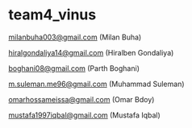 # team4_vinus

milanbuha003@gmail.com  (Milan Buha)

hiralgondaliya14@gmail.com (Hiralben Gondaliya)

boghani08@gmail.com (Parth Boghani)

m.suleman.me96@gmail.com  (Muhammad Suleman)

omarhossameissa@gmail.com (Omar Bdoy)

mustafa1997iqbal@gmail.com (Mustafa Iqbal)
